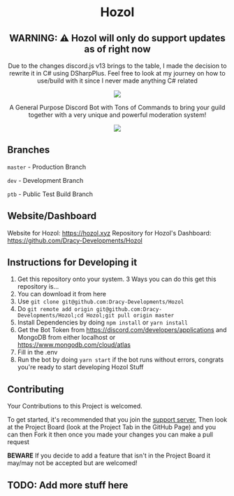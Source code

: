 <div align=center>
<h1>Hozol</h1>
   
## WARNING: ⚠️ Hozol will only do support updates as of right now

Due to the changes discord.js v13 brings to the table, I made the decision to rewrite it in C# using DSharpPlus. Feel free to look at my journey on how to use/build with it since I never made anything C# related 

<img src="https://wakatime.com/badge/github/Dracy-Developments/Hozol.svg" />
<p>A General Purpose Discord Bot with Tons of Commands to bring your guild together with a very unique and powerful moderation system! </p>
<img src="https://hozol.xyz/images/main/banner.png" /> 
</div>

## Branches

`master` - Production Branch

`dev` - Development Branch

`ptb` - Public Test Build Branch

## Website/Dashboard

Website for Hozol: https://hozol.xyz
Repository for Hozol's Dashboard: https://github.com/Dracy-Developments/Hozol

## Instructions for Developing it

1. Get this repository onto your system.
   3 Ways you can do this get this repository is...
1. You can download it from here
1. Use `git clone git@github.com:Dracy-Developments/Hozol`
1. Do `git remote add origin git@github.com:Dracy-Developments/Hozol;cd Hozol;git pull origin master`
1. Install Dependencies by doing `npm install` or `yarn install`
1. Get the Bot Token from https://discord.com/developers/applications and MongoDB from either localhost or https://www.mongodb.com/cloud/atlas
1. Fill in the .env
1. Run the bot by doing `yarn start` if the bot runs without errors, congrats you're ready to start developing Hozol Stuff

## Contributing

Your Contributions to this Project is welcomed.

To get started, it's recommended that you join the [support server](https:/discord.gg/bjkvvQ4N2Y), Then look at the Project Board (look at the Project Tab in the GitHub Page) and you can then Fork it then once you made your changes you can make a pull request

**BEWARE** If you decide to add a feature that isn't in the Project Board it may/may not be accepted but are welcomed!

## TODO: Add more stuff here
